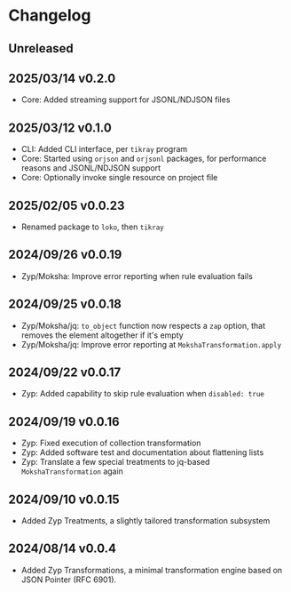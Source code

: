 # Changelog

## Unreleased

## 2025/03/14 v0.2.0
- Core: Added streaming support for JSONL/NDJSON files

## 2025/03/12 v0.1.0
- CLI: Added CLI interface, per `tikray` program
- Core: Started using `orjson` and `orjsonl` packages, for performance
  reasons and JSONL/NDJSON support
- Core: Optionally invoke single resource on project file

## 2025/02/05 v0.0.23
- Renamed package to `loko`, then `tikray`

## 2024/09/26 v0.0.19
- Zyp/Moksha: Improve error reporting when rule evaluation fails

## 2024/09/25 v0.0.18
- Zyp/Moksha/jq: `to_object` function now respects a `zap` option, that
  removes the element altogether if it's empty
- Zyp/Moksha/jq: Improve error reporting at `MokshaTransformation.apply`

## 2024/09/22 v0.0.17
- Zyp: Added capability to skip rule evaluation when `disabled: true`

## 2024/09/19 v0.0.16
- Zyp: Fixed execution of collection transformation
- Zyp: Added software test and documentation about flattening lists
- Zyp: Translate a few special treatments to jq-based `MokshaTransformation` again

## 2024/09/10 v0.0.15
- Added Zyp Treatments, a slightly tailored transformation subsystem

## 2024/08/14 v0.0.4
- Added Zyp Transformations, a minimal transformation engine
  based on JSON Pointer (RFC 6901).
